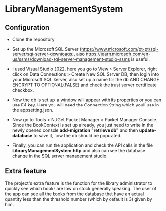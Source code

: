 # LibraryManagementSystem

## Configuration
- Clone the repository

- Set up the Microsoft SQL Server (https://www.microsoft.com/pt-pt/sql-server/sql-server-downloads),
also https://learn.microsoft.com/en-us/ssms/download-sql-server-management-studio-ssms is useful.

- I used Visual Studio 2022, here you go to View > Server Explorer, right click on Data Connections > Create New SQL Server DB, then login into your Microsoft SQL Server, also set up a name for the db AND CHANGE ENCRYPT TO OPTIONAL(FALSE) and check the trust server certificate checkbox.

- Now the db is set up, a window will appear with its properties or you can use F4 key. Here you will need the Connection String which youll use in the appsetting.json.

- Now go to Tools > NUGet Packet Manager > Packet Manager Console. Since the BookContext is set up already, you just need to write in the newly opened console **add-migration "retrieve db"** and then **update-database** to save it, now the db should be populated.

- Finally, you can run the application and check the API calls in the file **LibraryManagementSystem.http** and also can see the database change in the SQL server management studio.

## Extra feature
The project's extra feature is the function for the library administrator to quickly see which books are low on stock generally speaking. The user of the app can see all the books from the database that have an actual quantity less than the threshold number (which by default is 3) given by him.